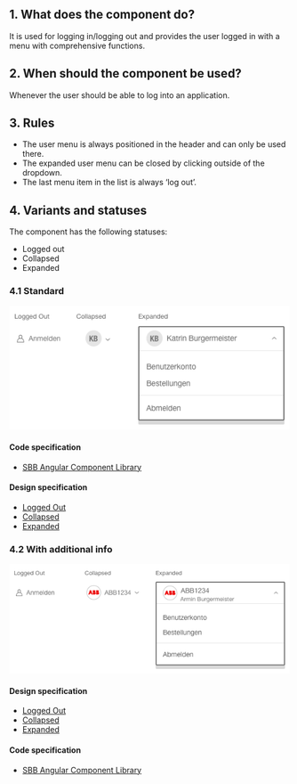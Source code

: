 ## 1. What does the component do?
It is used for logging in/logging out and provides the user logged in with a menu with comprehensive functions.

## 2. When should the component be used?
Whenever the user should be able to log into an application.

## 3. Rules
* The user menu is always positioned in the header and can only be used there.
* The expanded user menu can be closed by clicking outside of the dropdown.
* The last menu item in the list is always ‘log out’.

## 4. Variants and statuses
The component has the following statuses:
* Logged out
* Collapsed
* Expanded

### 4.1 Standard
![Image of the user menu component in the standard variant](https://raw.githubusercontent.com/sbb-design-systems/design-system-website-documentation/master/documentation/components/usermenu/images/usermenu_default.png 'class: image')

#### Code specification
* [SBB Angular Component Library](https://sbb-angular.app.sbb.ch/latest/content/usermenu)

#### Design specification
* [Logged Out](https://www.sketch.com/s/80f12b3b-58e5-4b4c-98cd-c553bae18db0/a/QJ1gZ8#Inspector)
* [Collapsed](https://www.sketch.com/s/80f12b3b-58e5-4b4c-98cd-c553bae18db0/a/xDQ81A#Inspector)
* [Expanded](https://www.sketch.com/s/80f12b3b-58e5-4b4c-98cd-c553bae18db0/a/EwG12Y#Inspector)

### 4.2 With additional info
![Image of the user menu component with additional text.](https://raw.githubusercontent.com/sbb-design-systems/design-system-website-documentation/master/documentation/components/usermenu/images/usermenu_addinfo.png 'class: image')

#### Design specification
* [Logged Out](https://www.sketch.com/s/80f12b3b-58e5-4b4c-98cd-c553bae18db0/a/j9rRv0#Inspector)
* [Collapsed](https://www.sketch.com/s/80f12b3b-58e5-4b4c-98cd-c553bae18db0/a/dKjaYZ#Inspector)
* [Expanded](https://www.sketch.com/s/80f12b3b-58e5-4b4c-98cd-c553bae18db0/a/zAKMVW#Inspector)

#### Code specification
* [SBB Angular Component Library](https://sbb-angular.app.sbb.ch/latest/content/usermenu)









